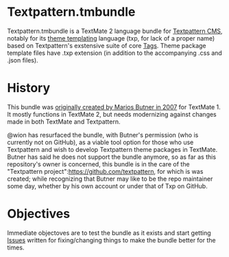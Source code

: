 # Textpattern.tmbundle

Textpattern.tmbundle is a TextMate 2 language bundle for [Textpattern CMS](https://textpattern.com), notably for its [theme templating](https://docs.textpattern.com/build/themes-creating-using-and-sharing) language (txp, for lack of a proper name) based on Textpattern's exstensive suite of core [Tags](https://docs.textpatter.com/tags/). Theme package template files have .txp extension (in addition to the accompanying .css and .json files).

# History

This bundle was [originally created by Marios Butner in 2007](https://web.archive.org/web/20070627014758/http://www.consking.com/article/txp-bundle-version-07) for TextMate 1. It mostly functions in TextMate 2, but needs modernizing against changes made in both TextMate and Textpattern.

@wion has resurfaced the bundle, with Butner's permission (who is currently not on GitHub), as a viable tool option for those who use Textpattern and wish to develop Textpattern theme packages in TextMate. Butner has said he does not support the bundle anymore, so as far as this repository's owner is concerned, this bundle is in the care of the "Textpattern project":https://github.com/textpattern, for which is was created; while recognizing that Butner may like to be the repo maintainer some day, whether by his own account or under that of Txp on GitHub.

# Objectives

Immediate objectoves are to test the bundle as it exists and start getting [Issues](https://github.com/wion/textpattern.tmbundle/issues) written for fixing/changing things to make the bundle better for the times.




